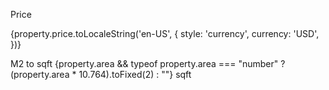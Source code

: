 Price

<span>
  {property.price.toLocaleString('en-US', {
    style: 'currency',
    currency: 'USD',
  })}
  </span>

  M2 to sqft
                  <span>
                {property.area && typeof property.area === "number"
                ? (property.area * 10.764).toFixed(2)
                : ""} sqft </span>